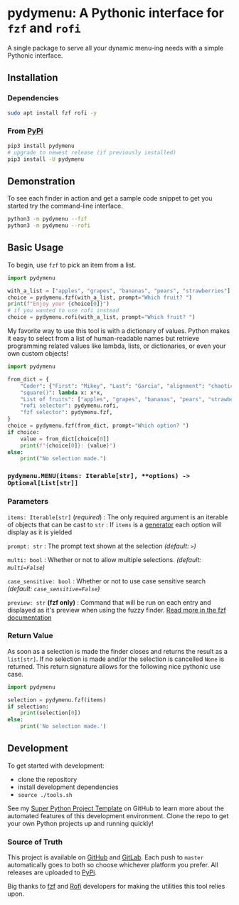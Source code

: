 # pydymenu: A Pythonic interface for `fzf` and `rofi`

A single package to serve all your dynamic menu-ing needs with a simple Pythonic
interface.

## Installation

### Dependencies

```bash
sudo apt install fzf rofi -y
```

### From [PyPi][pypi]

```bash
pip3 install pydymenu
# upgrade to newest release (if previously installed)
pip3 install -U pydymenu
```

## Demonstration

To see each finder in action and get a sample code snippet to get you started
try the command-line interface.

```bash
python3 -m pydymenu --fzf
python3 -m pydymenu --rofi
```

## Basic Usage

To begin, use `fzf` to pick an item from a list.

```python
import pydymenu

with_a_list = ["apples", "grapes", "bananas", "pears", "strawberries"]
choice = pydymenu.fzf(with_a_list, prompt="Which fruit? ")
print(f"Enjoy your {choice[0]}")
# if you wanted to use rofi instead
choice = pydymenu.rofi(with_a_list, prompt="Which fruit? ")
```

My favorite way to use this tool is with a dictionary of values. Python makes it
easy to select from a list of human-readable names but retrieve programming
related values like lambda, lists, or dictionaries, or even your own custom
objects!

```python
import pydymenu

from_dict = {
    "Coder": {"First": "Mikey", "Last": "Garcia", "alignment": "chaotic good"},
    "square()": lambda x: x*x,
    "List of fruits": ["apples", "grapes", "bananas", "pears", "strawberries"],
    "rofi selector": pydymenu.rofi,
    "fzf selector": pydymenu.fzf,
}
choice = pydymenu.fzf(from_dict, prompt="Which option? ")
if choice:
    value = from_dict[choice[0]]
    print(f"{choice[0]}: {value}")
else:
    print("No selection made.")

```

### `pydymenu.MENU(items: Iterable[str], **options) -> Optional[List[str]]`

### Parameters

`items: Iterable[str]` (_required_)
: The only required argument is an iterable of objects that can be cast to `str`
: If `items` is a [generator][gen] each option will display as it is yielded

`prompt: str`
: The prompt text shown at the selection _(default: ` > `)_

`multi: bool`
: Whether or not to allow multiple selections. _(default: `multi=False`)_

`case_sensitive: bool`
: Whether or not to use case sensitive search _(default: `case_sensitive=False`)_

`preview: str` **(fzf only)**
: Command that will be run on each entry and displayed as it's preview when
using the fuzzy finder. [Read more in the fzf documentation][prev docs]

### Return Value

As soon as a selection is made the finder closes and returns the result as a
`list[str]`. If no selection is made and/or the selection is cancelled `None` is
returned. This return signature allows for the following nice pythonic use case.

```python
import pydymenu

selection = pydymenu.fzf(items)
if selection:
    print(selection[0])
else:
    print('No selection made.')
```

## Development

To get started with development:

- clone the repository
- install development dependencies
- `source ./tools.sh`

See my [Super Python Project Template][template] on GitHub to learn more about
the automated features of this development environment. Clone the repo to get
your own Python projects up and running quickly!

### Source of Truth

This project is available on [GitHub][github] and [GitLab][gitlab]. Each push to
`master` automatically goes to both so choose whichever platform you prefer. All
releases are uploaded to [PyPi][pypi].

Big thanks to [fzf][fzf] and [Rofi][rofi] developers for making the utilities
this tool relies upon.

[prev docs]: <https://github.com/junegunn/fzf#preview-window>
"fzf on GitHub: preview window"
[fzf]: <https://github.com/junegunn/fzf>
"junegunn/fzf: A command-line fuzzy finder"
[rofi]: <https://github.com/davatorium/rofi>
"Rofi: A window switcher, application launcher, and dmenu replacement"
[github]: <https://github.com/gikeymarcia/pydymenu>
"gikeymarcia/pydymenu @ GitHub: All your dynamic menu-ing needs in one place"
[gitlab]: <https://gitlab.com/gikeymarcia/pydymenu>
"gikeymarcia/pydymenu @ GitLab: All your dynamic menu-ing needs in one place"
[pypi]: <https://pypi.org/project/pydymenu/>
"A pythonic wrapper interface for fzf and Rofi."
[iterfzf]: <https://github.com/dahlia/iterfzf>
"dahlia/iterfzf: Pythonic interface to fzf, a CLI fuzzy finder"
[gen]: <https://realpython.com/introduction-to-python-generators/>
"Real Python: How to use generators and yield in Python"
[template]: <https://github.com/gikeymarcia/super-python-project-template>
"Super Python Project Template @ GitHub"
